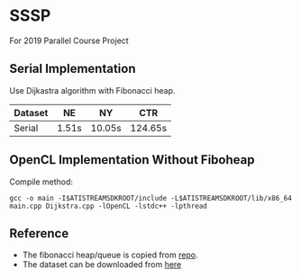 # SSSP
For 2019 Parallel Course Project

## Serial Implementation
Use Dijkastra algorithm with Fibonacci heap.

| Dataset | NE | NY | CTR |
|---|---|---|---|
| Serial | 1.51s | 10.05s | 124.65s |

## OpenCL Implementation Without Fiboheap
Compile method: 
```
gcc -o main -I$ATISTREAMSDKROOT/include -L$ATISTREAMSDKROOT/lib/x86_64 main.cpp Dijkstra.cpp -lOpenCL -lstdc++ -lpthread
```





## Reference

- The fibonacci heap/queue is copied from [repo](https://github.com/beniz/fiboheap.git).
- The dataset can be downloaded from [here](http://users.diag.uniroma1.it/challenge9/competition.shtml)
